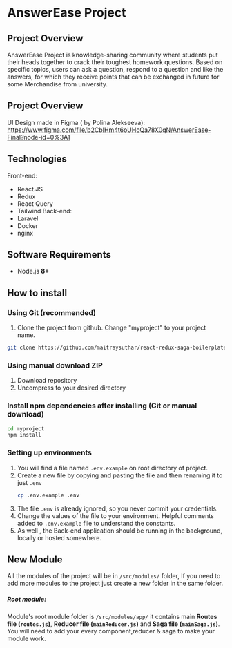 
# AnswerEase Project



## Project Overview

AnswerEase Project is knowledge-sharing community where students put their heads together to crack their toughest homework questions.
Based on specific topics, users can ask a question, respond to a question and like the answers, for which they receive points that can be exchanged in future for some Merchandise from university. 

## Project Overview
UI Design made in Figma ( by Polina Alekseeva): 
https://www.figma.com/file/b2CbIHm4t6oUHcQa78X0qN/AnswerEase-Final?node-id=0%3A1

## Technologies
Front-end:
- React.JS
- Redux
- React Query
- Tailwind
Back-end:
- Laravel
- Docker
- nginx


## Software Requirements

-   Node.js **8+**

## How to install

### Using Git (recommended)

1.  Clone the project from github. Change "myproject" to your project name.

```bash
git clone https://github.com/maitraysuthar/react-redux-saga-boilerplate.git ./myproject
```

### Using manual download ZIP

1.  Download repository
2.  Uncompress to your desired directory

### Install npm dependencies after installing (Git or manual download)

```bash
cd myproject
npm install
```

### Setting up environments

1.  You will find a file named `.env.example` on root directory of project.
2.  Create a new file by copying and pasting the file and then renaming it to just `.env`
    ```bash
    cp .env.example .env
    ```
3.  The file `.env` is already ignored, so you never commit your credentials.
4.  Change the values of the file to your environment. Helpful comments added to `.env.example` file to understand the constants.
5.  As well , the Back-end application should be running in the background, locally or hosted somewhere.


## New Module

All the modules of the project will be in `/src/modules/` folder, If you need to add more modules to the project just create a new folder in the same folder.


##### Root module:
Module's root module folder is `/src/modules/app/` it contains main **Routes file (`routes.js`)**, **Reducer file (`mainReducer.js`)** and **Saga file (`mainSaga.js`)**. You will need to add your every component,reducer & saga to make your module work.

